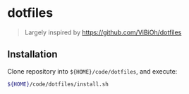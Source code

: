 # dotfiles

> Largely inspired by https://github.com/ViBiOh/dotfiles

## Installation

Clone repository into `${HOME}/code/dotfiles`, and execute:

```bash
${HOME}/code/dotfiles/install.sh
```
